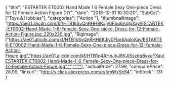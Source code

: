 {
	"title": "ESTARTEK ET0002 Hand Made 1 6 Female Sexy One-piece Dress for 12   Female Action Figure DIY",
	"date": "2018-10-31 10:30:20",
	"SubCat": ["Toys & Hobbies"],
	"categories": ["Action "],
	"thumbnailImage": "https://ae01.alicdn.com/kf/HTB1kSvQnRHH8KJjy0Fbq6AqlpXay/ESTARTEK-ET0002-Hand-Made-1-6-Female-Sexy-One-piece-Dress-for-12-Female-Action-Figure.jpg_220x220.jpg",
	"BigImage": ["https://ae01.alicdn.com/kf/HTB1kSvQnRHH8KJjy0Fbq6AqlpXay/ESTARTEK-ET0002-Hand-Made-1-6-Female-Sexy-One-piece-Dress-for-12-Female-Action-Figure.jpg","https://ae01.alicdn.com/kf/HTB1q4AHnJnJ8KJjSszdq6yxuFXau/ESTARTEK-ET0002-Hand-Made-1-6-Female-Sexy-One-piece-Dress-for-12-Female-Action-Figure.jpg","","",""],
	"actualPrice": 27.99,
	"comparePrice": 28.99,
	"linkurl": "http://s.click.aliexpress.com/e/bmWxSc64",
	"inStock": 131
}
